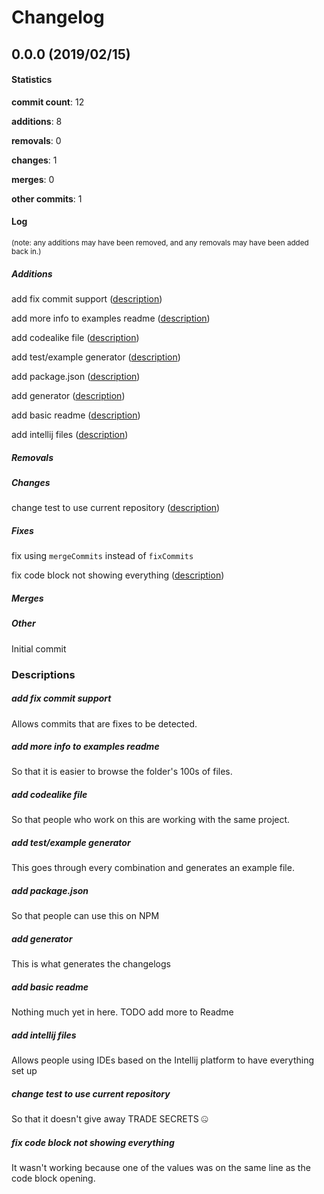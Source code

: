 # Changelog
## 0.0.0 (2019/02/15)
#### Statistics
**commit count**: 12

**additions**: 8

**removals**: 0

**changes**: 1

**merges**: 0

**other commits**: 1

#### Log
<small>(note: any additions may have been removed, and any removals may have been added back in.)</small>
##### Additions
 add fix commit support ([description](#add-fix-commit-support-31))

 add more info to examples readme ([description](#add-more-info-to-examples-readme-31))

 add codealike file ([description](#add-codealike-file-31))

 add test/example generator ([description](#add-testexample-generator-31))

 add package.json ([description](#add-packagejson-31))

 add generator ([description](#add-generator-31))

 add basic readme ([description](#add-basic-readme-31))

 add intellij files ([description](#add-intellij-files-31))

##### Removals

##### Changes
 change test to use current repository ([description](#change-test-to-use-current-repository-31))

##### Fixes
 fix using `mergeCommits` instead of `fixCommits`

 fix code block not showing everything ([description](#fix-code-block-not-showing-everything-31))

##### Merges

##### Other
 Initial commit

### Descriptions
##### add fix commit support
Allows commits that are fixes to be detected.
##### add more info to examples readme
So that it is easier to browse the folder's 100s of files.
##### add codealike file
So that people who work on this are working with the same project.
##### add test/example generator
This goes through every combination and generates an example file.
##### add package.json
So that people can use this on NPM
##### add generator
This is what generates the changelogs
##### add basic readme
Nothing much yet in here. TODO add more to Readme
##### add intellij files
Allows people using IDEs based on the Intellij platform to have everything set up
##### change test to use current repository
So that it doesn't give away TRADE SECRETS 🤐
##### fix code block not showing everything
It wasn't working because one of the values was on the same line as the code block opening.
